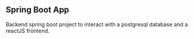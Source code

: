 
## Spring Boot App

Backend spring boot project to interact with a postgresql database and a reactJS frontend.